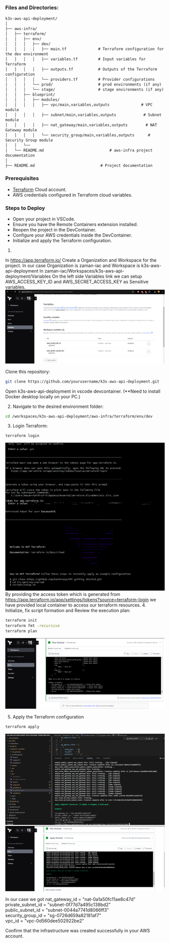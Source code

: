 ### Files and Directories:
```plaintext
k3s-aws-api-deployment/
│
├── aws-infra/
│   ├── terraform/
│   │   ├── env/
│   │   │   ├── dev/
│   │   │   │   ├── main.tf              # Terraform configuration for the dev environment
│   │   │   │   ├── variables.tf         # Input variables for Terraform
│   │   │   │   ├── outputs.tf           # Outputs of the Terraform configuration
│   │   │   │   └── providers.tf         # Provider configurations
│   │   │   └── prod/                    # prod environments (if any)
│   │   │   └── stage/                   # stage environments (if any)
│   │   ├── blueprint/
│   │   │   ├── modules/
│   │   │   │   ├── vpc/main,variables,outputs              # VPC module
│   │   │   │   ├── subnet/main,variables,outputs            # Subnet module
│   │   │   │   ├── nat_gateway/main,variables,outputs        # NAT Gateway module
│   │   │   │   └── security_group/main,variables,outputs      # Security Group module
│   │   └──
│   └── README.md                             # aws-infra project documentation
│
├── README.md                             # Project documentation
```

### Prerequisites
- [Terraform](https://app.terraform.io/) Cloud account.
- AWS credentials configured in Terraform cloud variables.

### Steps to Deploy
- Open your project in VSCode.
- Ensure you have the Remote Containers extension installed.
- Reopen the project in the DevContainer.
- Configure your AWS credentials inside the DevContainer.
- Initialize and apply the Terraform configuration.

1. 
In https://app.terraform.io/ Create a Organization and Workspace for the project.
In our case Organization is zaman-iac and Workspace is k3s-aws-api-deployment
In zaman-iac/Workspaces/k3s-aws-api-deployment/Variables
On the left side Variables link we can setup AWS_ACCESS_KEY_ID and AWS_SECRET_ACCESS_KEY as Sensitive variables.
![alt Terraform Cloud aws credential setup](https://github.com/hasanashik/k3s-aws-api-deployment/blob/main/aws-infra/screenshots/0-variable-st-terraform-cloud.PNG?raw=true)

Clone this repository:
   ```bash
   git clone https://github.com/yourusername/k3s-aws-api-deployment.git
   ```
Open k3s-aws-api-deployment in vscode devcontainer. (**Need to install Docker desktop locally on your PC.)

2. Navigate to the desired environment folder:
```bash 
cd /workspaces/k3s-aws-api-deployment/aws-infra/terraform/env/dev
```
3. Login Terraform:
```bash
terraform login
```
![alt Terraform local login in devcontainer](https://github.com/hasanashik/k3s-aws-api-deployment/blob/main/aws-infra/screenshots/1-terraform%20login.png?raw=true)
By providing the access token which is generated from https://app.terraform.io/app/settings/tokens?source=terraform-login we have provided local container to access our terraform resources.
4. Initialize, fix script formation and Review the execution plan:
```bash
terraform init
terraform fmt -recursive
terraform plan
```
![alt Terraform Plan](https://github.com/hasanashik/k3s-aws-api-deployment/blob/main/aws-infra/screenshots/3-terraform%20plan.png?raw=true)

5. Apply the Terraform configuration
```bash
terraform apply
```
![alt Terraform Plan](https://github.com/hasanashik/k3s-aws-api-deployment/blob/main/aws-infra/screenshots/4-terraform-apply.PNG?raw=true)
![alt Terraform Plan](https://github.com/hasanashik/k3s-aws-api-deployment/blob/main/aws-infra/screenshots/4-terraform-apply-2.PNG?raw=true)


In our case we got
nat_gateway_id = "nat-0a1a50fc11ae8c47d"\
private_subnet_id = "subnet-0f77d7a495c138bd2"\
public_subnet_id = "subnet-0044a7741d8066ff3"\
security_group_id = "sg-0726d659a82181af7"\
vpc_id = "vpc-0d560dee502922be2"

Confirm that the infrastructure was created successfully in your AWS account.